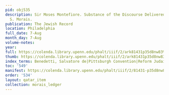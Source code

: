 ```yaml
---
pid: obj535
description: Sir Moses Montefiore. Substance of the Discourse Delivered Last Sabbath-Rev.
  S. Morais.
publication: The Jewish Record
location: Philadelphia
full_date: 7-Aug
month_day: 7-Aug
volume-notes:
year:
full: https://colenda.library.upenn.edu/phalt/iiif/2/ark81431p35d8nw83%2FSHA256E-s7430004--08aa556c18f31421f6a78eafdfb0f5473528e45faae5f11fe7cf8705943988d6.jpeg/full/3500,/0/default.jpg
thumb: https://colenda.library.upenn.edu/phalt/iiif/2/ark81431p35d8nw83%2FSHA256E-s7430004--08aa556c18f31421f6a78eafdfb0f5473528e45faae5f11fe7cf8705943988d6.jpeg/full/!200,200/0/default.jpg
index_terms: Benedetti, Salvatore de|Pittsburgh Convention|Reform Judaism, (also "Neology"/"Gentilism")
toc: '549'
manifest: https://colenda.library.upenn.edu/phalt/iiif/2/81431-p35d8nw83/manifest
order: '534'
layout: qatar_item
collection: morais_ledger
---
```

